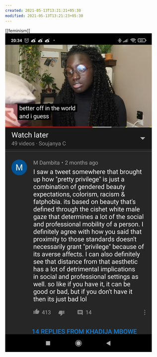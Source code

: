 ```yaml
---
created: 2021-05-13T13:21:21+05:30
modified: 2021-05-13T13:21:23+05:30
---
```

[[feminism]]
![Image](./media/IMG_1620892280913.jpg)
